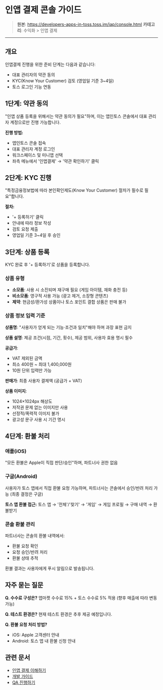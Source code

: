 # 인앱 결제 콘솔 가이드

> **원본**: https://developers-apps-in-toss.toss.im/iap/console.html
> **카테고리**: 수익화 > 인앱 결제

---

## 개요

인앱결제 진행을 위한 준비 단계는 다음과 같습니다:

- 대표 관리자의 약관 동의
- KYC(Know Your Customer) 검토 (영업일 기준 3~4일)
- 토스 로그인 기능 연동

## 1단계: 약관 동의

"인앱 상품 등록을 위해서는 약관 동의가 필요"하며, 이는 앱인토스 콘솔에서 대표 관리자 계정으로만 진행 가능합니다.

**진행 방법:**
- 앱인토스 콘솔 접속
- 대표 관리자 계정 로그인
- 워크스페이스 및 미니앱 선택
- 좌측 메뉴에서 '인앱결제' → '약관 확인하기' 클릭

## 2단계: KYC 진행

"특정금융정보법에 따라 본인확인제도(Know Your Customer) 절차가 필수로 필요"합니다.

**절차:**
- '+ 등록하기' 클릭
- 안내에 따라 정보 작성
- 검토 요청 제출
- 영업일 기준 3~4일 후 승인

## 3단계: 상품 등록

KYC 완료 후 '+ 등록하기'로 상품을 등록합니다.

### 상품 유형

- **소모품**: 사용 시 소진되며 재구매 필요 (게임 아이템, 재화 충전 등)
- **비소모품**: 영구적 사용 가능 (광고 제거, 소장형 콘텐츠)
- **제약**: 현금성/환가성 상품이나 토스 포인트 결합 상품은 판매 불가

### 상품 정보 입력 기준

**상품명**: "사용자가 얻게 되는 기능·조건과 일치"해야 하며 과장 표현 금지

**상품 설명**: 제공 조건(시점, 기간, 횟수), 제공 범위, 사용자 효용 명시 필수

**공급가**:
- VAT 제외된 금액
- 최소 400원 ~ 최대 1,400,000원
- 10원 단위 입력만 가능

**판매가**: 최종 사용자 결제액 (공급가 + VAT)

**상품 이미지**:
- 1024×1024px 해상도
- 저작권 문제 없는 이미지만 사용
- 선정적/폭력적 이미지 불가
- 광고성 문구 사용 시 기간 명시

## 4단계: 환불 처리

### 애플(iOS)
"모든 환불은 Apple이 직접 판단/승인"하며, 파트너사 권한 없음

### 구글(Android)
사용자가 토스 앱에서 직접 환불 요청 가능하며, 파트너사는 콘솔에서 승인/반려 처리 가능 (최종 결정은 구글)

**토스 앱 환불 접근:**
토스 앱 → '전체'/'찾기' → '게임' → 게임 프로필 → 구매 내역 → 환불받기

### 콘솔 환불 관리

파트너사는 콘솔의 환불 내역에서:
- 환불 요청 확인
- 요청 승인/반려 처리
- 환불 상태 추적

환불 결과는 사용자에게 푸시 알림으로 발송됩니다.

## 자주 묻는 질문

**Q. 수수료 구성은?**
앱마켓 수수료 15% + 토스 수수료 5% 적용 (향후 매출에 따라 변동 가능)

**Q. 테스트 환경은?**
현재 테스트 환경은 추후 제공 예정입니다.

**Q. 환불 요청 처리 방법?**
- iOS: Apple 고객센터 안내
- Android: 토스 앱 내 환불 신청 안내

## 관련 문서

- [인앱 결제 이해하기](09-iap-intro.md)
- [개발 가이드](11-iap-develop.md)
- [QA 진행하기](12-iap-qa.md)
